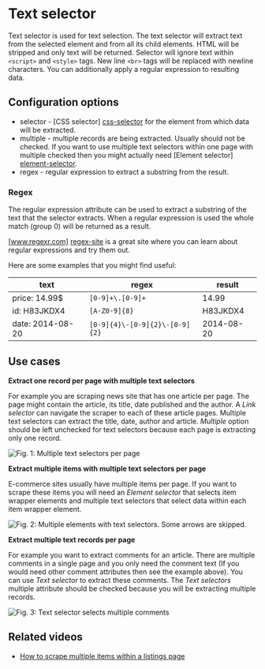 # Text selector

Text selector is used for text selection. The text selector will extract text
from the selected element and from all its child elements. HTML will be
stripped and only text will be returned. Selector will ignore text within
`<script>` and `<style>` tags. New line `<br>` tags will be replaced with
newline characters. You can additionally apply a regular expression to
resulting data.

## Configuration options

 * selector - [CSS selector] [css-selector] for the element from which data
 will be extracted.
 * multiple - multiple records are being extracted. Usually should not be
 checked. If you want to use multiple text selectors within one page with
 multiple checked then you might actually need
 [Element selector] [element-selector].
 * regex - regular expression to extract a substring from the result.

### Regex

The regular expression attribute can be used to extract a substring of the text
that the selector extracts. When a regular expression is used the whole match
(group 0) will be returned as a result.
  
[www.regexr.com] [regex-site] is a great site where you can learn about regular expressions and try them out.

Here are some examples that you might find useful:

| text             	| regex                          	| result     	|
|------------------	|--------------------------------	|------------	|
| price: 14.99$    	| `[0-9]+\.[0-9]+`               	| 14.99      	|
| id: H83JKDX4     	| `[A-Z0-9]{8}`                  	| H83JKDX4   	|
| date: 2014-08-20 	| `[0-9]{4}\-[0-9]{2}\-[0-9]{2}` 	| 2014-08-20 	|

## Use cases
**Extract one record per page with multiple text selectors**

For example you are scraping news site that has one article per page. The page
might contain the article, its title, date published and the author. A
*Link selector* can navigate the scraper to each of these article pages.
Multiple text selectors can extract the title, date, author and article.
*Multiple* option should be left unchecked for text selectors because each page
is extracting only one record.

![Fig. 1: Multiple text selectors per page][text-selector-multiple-single-text-selectors-in-one-page]

**Extract multiple items with multiple text selectors per page**

E-commerce sites usually have multiple items per page. If you want to scrape
these items you will need an *Element selector* that selects item wrapper
elements and multiple text selectors that select data within each item wrapper
element.

![Fig. 2: Multiple elements with text selectors. Some arrows are skipped.][text-selector-multiple-elements-with-text-selectors]

**Extract multiple text records per page**

For example you want to extract comments for an article. There are multiple
comments in a single page and you only need the comment text (If you would need
other comment attributes then see the example above). You can use
*Text selector* to extract these comments. The *Text selectors* multiple
attribute should be checked because you will be extracting multiple records.

![Fig. 3: Text selector selects multiple comments][text-selector-multiple-per-page]

## Related videos

* [How to scrape multiple items within a listings page]

 [regex-site]: http://www.regexr.com/
 [text-selector-multiple-single-text-selectors-in-one-page]: ../images/selectors/text/text-selector-multiple-single-text-selectors-in-one-page.png?raw=true
 [text-selector-multiple-elements-with-text-selectors]: ../images/selectors/text/text-selector-multiple-elements-with-text-selectors.png?raw=true
 [text-selector-multiple-per-page]: ../images/selectors/text/text-selector-multiple-per-page.png?raw=true
 [element-selector]: Element%20selector.md
 [css-selector]: ../CSS%20selector.md
[How to scrape multiple items within a listings page]:
https://www.webscraper.io/how-to-video/multiple-items
